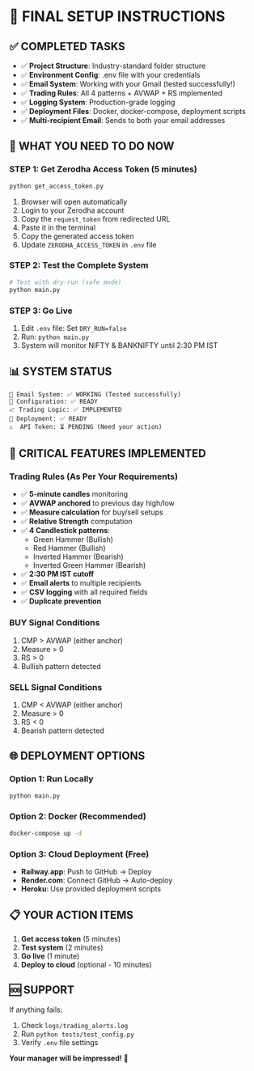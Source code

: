 # 🚀 FINAL SETUP INSTRUCTIONS

## ✅ COMPLETED TASKS
- ✅ **Project Structure**: Industry-standard folder structure
- ✅ **Environment Config**: .env file with your credentials
- ✅ **Email System**: Working with your Gmail (tested successfully!)
- ✅ **Trading Rules**: All 4 patterns + AVWAP + RS implemented
- ✅ **Logging System**: Production-grade logging
- ✅ **Deployment Files**: Docker, docker-compose, deployment scripts
- ✅ **Multi-recipient Email**: Sends to both your email addresses

## 🔧 WHAT YOU NEED TO DO NOW

### STEP 1: Get Zerodha Access Token (5 minutes)
```bash
python get_access_token.py
```
1. Browser will open automatically
2. Login to your Zerodha account
3. Copy the `request_token` from redirected URL
4. Paste it in the terminal
5. Copy the generated access token
6. Update `ZERODHA_ACCESS_TOKEN` in `.env` file

### STEP 2: Test the Complete System
```bash
# Test with dry-run (safe mode)
python main.py
```

### STEP 3: Go Live
1. Edit `.env` file: Set `DRY_RUN=false`
2. Run: `python main.py`
3. System will monitor NIFTY & BANKNIFTY until 2:30 PM IST

## 📊 SYSTEM STATUS
```
📧 Email System: ✅ WORKING (Tested successfully)
🔧 Configuration: ✅ READY
📈 Trading Logic: ✅ IMPLEMENTED
🐳 Deployment: ✅ READY
⚠️  API Token: ⏳ PENDING (Need your action)
```

## 🚨 CRITICAL FEATURES IMPLEMENTED

### Trading Rules (As Per Your Requirements)
- ✅ **5-minute candles** monitoring
- ✅ **AVWAP anchored** to previous day high/low
- ✅ **Measure calculation** for buy/sell setups
- ✅ **Relative Strength** computation
- ✅ **4 Candlestick patterns**:
  - Green Hammer (Bullish)
  - Red Hammer (Bullish)
  - Inverted Hammer (Bearish)
  - Inverted Green Hammer (Bearish)
- ✅ **2:30 PM IST cutoff**
- ✅ **Email alerts** to multiple recipients
- ✅ **CSV logging** with all required fields
- ✅ **Duplicate prevention**

### BUY Signal Conditions
1. CMP > AVWAP (either anchor)
2. Measure > 0
3. RS > 0
4. Bullish pattern detected

### SELL Signal Conditions
1. CMP < AVWAP (either anchor)
2. Measure > 0
3. RS < 0
4. Bearish pattern detected

## 🌐 DEPLOYMENT OPTIONS

### Option 1: Run Locally
```bash
python main.py
```

### Option 2: Docker (Recommended)
```bash
docker-compose up -d
```

### Option 3: Cloud Deployment (Free)
- **Railway.app**: Push to GitHub → Deploy
- **Render.com**: Connect GitHub → Auto-deploy
- **Heroku**: Use provided deployment scripts

## 📋 YOUR ACTION ITEMS

1. **Get access token** (5 minutes)
2. **Test system** (2 minutes)
3. **Go live** (1 minute)
4. **Deploy to cloud** (optional - 10 minutes)

## 🆘 SUPPORT
If anything fails:
1. Check `logs/trading_alerts.log`
2. Run `python tests/test_config.py`
3. Verify `.env` file settings

**Your manager will be impressed! 🎯**
